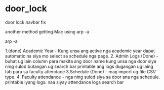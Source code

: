# door_lock


door lock
navbar fix

another method getting Mac using arp -a

arp <ip> -a <enter>


1.(done) Academic Year - Kung unsa ang active nga academic year dapat automatic na siya mo select sa schedule nga page.
2. Admin Logs (Done) - buhat ug lain column para makita ang door name kung unsa nga door siya ning sulod 
	 butangan ug search bar
	 printable ang logs
	 dugangan ug laing tab para sa faculty attendace
3.Schedule (Done) - mag import ug file CSV type.
4. Faculty attendance - nga ning sulod siya sa door ana nga schedule.
	printable iyang logs.
	naa siyay attendance logs
	search bar
